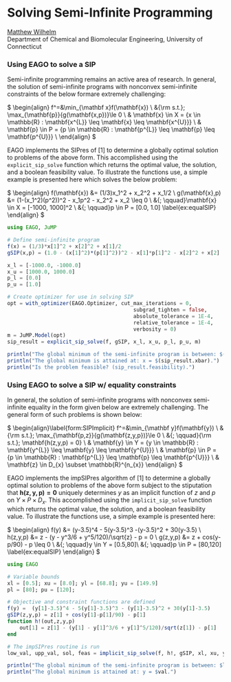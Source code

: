 # Solving Semi-Infinite Programming

[Matthew Wilhelm](https://psor.uconn.edu/person/matthew-wilhelm/)  
Department of Chemical and Biomolecular Engineering, University of Connecticut

### Using EAGO to solve a SIP

Semi-infinite programming remains an active area of research. In general, the solution of semi-infinite programs with nonconvex semi-infinite constraints of the below formare extremely challenging:

$
\begin{align}
    f^=&\min_{\mathbf x}f(\mathbf{x}) \\
    &{\rm s.t.}\; \max_{\mathbf{p}}{g(\mathbf{x,p})}\le 0 \\
    & \mathbf{x} \in X = \{x \in \mathbb{R} : \mathbf{x^{L}} \leq \mathbf{x} \leq \mathbf{x^{U}}\} \\
    & \mathbf{p} \in P = \{p \in \mathbb{R} : \mathbf{p^{L}} \leq \mathbf{p} \leq \mathbf{p^{U}}\} \\
\end{align}
$

EAGO implements the SIPres of [1] to determine a globally optimal solution to problems of the above form. This accomplished using the `explicit_sip_solve` function which returns the optimal value, the solution, and a boolean feasibility value. To illustrate the functions use, a simple example is presented here which solves the below problem:

$
\begin{align}
    f(\mathbf{x}) &= (1/3)x_1^2 + x_2^2 + x_1/2 \\
    g(\mathbf{x},p) &= (1-(x_1^2)(p^2))^2 - x_1p^2 - x_2^2 + x_2 \leq 0 \\
     &{\; \qquad}\mathbf{x} \in X = [-1000, 1000]^2 \\
     &{\; \qquad}p \in P = [0.0, 1.0]  \label{ex:equalSIP}
\end{align}
$

```julia
using EAGO, JuMP

# Define semi-infinite program
f(x) = (1/3)*x[1]^2 + x[2]^2 + x[1]/2
gSIP(x,p) = (1.0 - (x[1]^2)*(p[1]^2))^2 - x[1]*p[1]^2 - x[2]^2 + x[2]

x_l = [-1000.0, -1000.0]
x_u = [1000.0, 1000.0]
p_l = [0.0]
p_u = [1.0]

# Create optimizer for use in solving SIP
opt = with_optimizer(EAGO.Optimizer, cut_max_iterations = 0,
                                         subgrad_tighten = false,
                                         absolute_tolerance = 1E-4,
                                         relative_tolerance = 1E-4,
                                         verbosity = 0)
m = JuMP.Model(opt)
sip_result = explicit_sip_solve(f, gSIP, x_l, x_u, p_l, p_u, m)

println("The global minimum of the semi-infinite program is between: $(sip_result.lower_bound) and $(sip_result.upper_bound).")
println("The global minimum is attained at: x = $(sip_result.xbar).")
println("Is the problem feasible? (sip_result.feasibility).")
```

### Using EAGO to solve a SIP w/ equality constraints

In general, the solution of semi-infinite programs with nonconvex semi-infinite equality in the form given below are extremely challenging. The general form of such problems is shown below:

$
\begin{align}\label{form:SIPImplicit}
    f^=&\min_{\mathbf y}f(\mathbf{y}) \\
    &{\rm s.t.}\; \max_{\mathbf{p,z}}{g(\mathbf{z,y,p})}\le 0 \\
    &{\; \qquad}{\rm s.t.}\; \mathbf{h(z,y,p) =  0} \\
    & \mathbf{y} \in Y = \{y \in \mathbb{R} : \mathbf{y^{L}} \leq \mathbf{y} \leq \mathbf{y^{U}}\} \\
    & \mathbf{p} \in P = \{p \in \mathbb{R} : \mathbf{p^{L}} \leq \mathbf{p} \leq \mathbf{p^{U}}\} \\
    & \mathbf{z} \in D_{x} \subset \mathbb{R}^{n_{x}}
\end{align}
$

EAGO implements the impSIPres algorithm of [1] to determine a globally optimal solution to problems of the above form subject to the stiputation that $\mathbf{h(z,y,p) =  0}$ uniquely determines $y$ as an implicit function of $z$ and $p$ on $Y \times P \times D_x$. This accomplished using the `implicit_sip_solve` function which returns the optimal value, the solution, and a boolean feasibility value. To illustrate the functions use, a simple example is presented here:

$
\begin{align}
    f(y) &= (y-3.5)^4 - 5(y-3.5)^3 -(y-3.5)^2 + 30(y-3.5) \\
    h(z,y,p) &= z - (y - y^3/6 + y^5/120)/\sqrt{z} - p = 0 \\
    g(z,y,p) &= z + cos(y-p/90) - p \leq 0 \\
     &{\; \qquad}y \in Y = [0.5,80]\\
     &{\; \qquad}p \in P = [80,120]  \label{ex:equalSIP}
\end{align}
$

```julia
using EAGO

# Variable bounds
xl = [0.5]; xu = [8.0]; yl = [68.8]; yu = [149.9]
pl = [80]; pu = [120];

# Objective and constraint functions are defined
f(y) =  (y[1]-3.5)^4 - 5(y[1]-3.5)^3 - (y[1]-3.5)^2 + 30(y[1]-3.5)
gSIP(z,y,p) = z[1] + cos(y[1]-p[1]/90) - p[1]
function h!(out,z,y,p)
    out[1] = z[1] - (y[1] - y[1]^3/6 + y[1]^5/120)/sqrt(z[1]) - p[1]
end

# The impSIPres routine is run
low_val, upp_val, sol, feas = implicit_sip_solve(f, h!, gSIP, xl, xu, yl, yu, pl, pu)

println("The global minimum of the semi-infinite program is between: $low_val and $upp_val.")
println("The global minimum is attained at: y = $val.")
```
